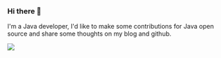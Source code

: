### Hi there 👋

I'm a Java developer, I'd like to make some contributions for Java open source and share some thoughts on my blog and github.

![](http://antzuhl.cn:4000/get/@shiyindaxiaojie.readme)
